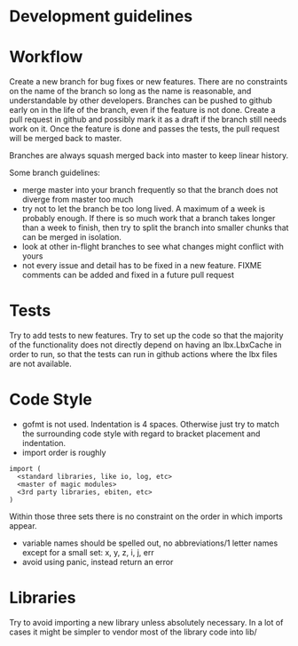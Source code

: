 # Development guidelines

# Workflow

Create a new branch for bug fixes or new features. There are no constraints on the name of the branch so long as the name is reasonable, and understandable by other developers. Branches can be pushed to github early on in the life of the branch, even if the feature is not done. Create a pull request in github and possibly mark it as a draft if the branch still needs work on it. Once the feature is done and passes the tests, the pull request will be merged back to master.

Branches are always squash merged back into master to keep linear history.

Some branch guidelines:
  * merge master into your branch frequently so that the branch does not diverge from master too much
  * try not to let the branch be too long lived. A maximum of a week is probably enough. If there is so much work that a branch takes longer than a week to finish, then try to split the branch into smaller chunks that can be merged in isolation.
  * look at other in-flight branches to see what changes might conflict with yours
  * not every issue and detail has to be fixed in a new feature. FIXME comments can be added and fixed in a future pull request

# Tests

Try to add tests to new features. Try to set up the code so that the majority of the functionality does not directly depend on having an lbx.LbxCache in order to run, so that the tests can run in github actions where the lbx files are not available.

# Code Style

 * gofmt is not used. Indentation is 4 spaces. Otherwise just try to match the surrounding code style with regard to bracket placement and indentation.
 * import order is roughly
```
import (
  <standard libraries, like io, log, etc>
  <master of magic modules>
  <3rd party libraries, ebiten, etc>
)
```
Within those three sets there is no constraint on the order in which imports appear.
 * variable names should be spelled out, no abbreviations/1 letter names except for a small set: x, y, z, i, j, err
 * avoid using panic, instead return an error

# Libraries

Try to avoid importing a new library unless absolutely necessary. In a lot of cases it might be simpler to vendor most of the library code into lib/
